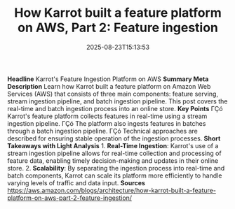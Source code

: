 ﻿---
title: "How Karrot built a feature platform on AWS, Part 2: Feature ingestion"
date: "2025-08-23T15:13:53"
category: "Markets"
summary: ""
slug: "how karrot built a feature platform on aws part 2 feature in"
source_urls:
  - "https://aws.amazon.com/blogs/architecture/how-karrot-built-a-feature-platform-on-aws-part-2-feature-ingestion/"
seo:
  title: "How Karrot built a feature platform on AWS, Part 2: Feature ingestion | Hash n Hedge"
  description: ""
  keywords: ["news", "markets", "brief"]
---
**Headline** Karrot's Feature Ingestion Platform on AWS  **Summary Meta Description** Learn how Karrot built a feature platform on Amazon Web Services (AWS) that consists of three main components: feature serving, stream ingestion pipeline, and batch ingestion pipeline. This post covers the real-time and batch ingestion process into an online store.  **Key Points**  ΓÇó Karrot's feature platform collects features in real-time using a stream ingestion pipeline. ΓÇó The platform also ingests features in batches through a batch ingestion pipeline. ΓÇó Technical approaches are described for ensuring stable operation of the ingestion processes.  **Short Takeaways with Light Analysis**  1. **Real-Time Ingestion**: Karrot's use of a stream ingestion pipeline allows for real-time collection and processing of feature data, enabling timely decision-making and updates in their online store. 2. **Scalability**: By separating the ingestion process into real-time and batch components, Karrot can scale its platform more efficiently to handle varying levels of traffic and data input.  **Sources** https://aws.amazon.com/blogs/architecture/how-karrot-built-a-feature-platform-on-aws-part-2-feature-ingestion/ 
